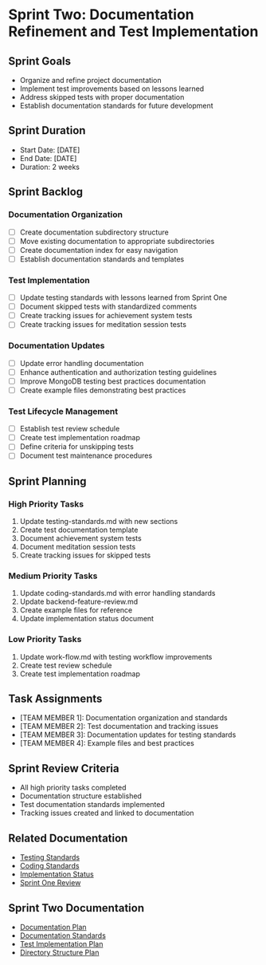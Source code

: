 # Sprint Two: Documentation Refinement and Test Implementation

## Sprint Goals
- Organize and refine project documentation
- Implement test improvements based on lessons learned
- Address skipped tests with proper documentation
- Establish documentation standards for future development

## Sprint Duration
- Start Date: [DATE]
- End Date: [DATE]
- Duration: 2 weeks

## Sprint Backlog

### Documentation Organization
- [ ] Create documentation subdirectory structure
- [ ] Move existing documentation to appropriate subdirectories
- [ ] Create documentation index for easy navigation
- [ ] Establish documentation standards and templates

### Test Implementation
- [ ] Update testing standards with lessons learned from Sprint One
- [ ] Document skipped tests with standardized comments
- [ ] Create tracking issues for achievement system tests
- [ ] Create tracking issues for meditation session tests

### Documentation Updates
- [ ] Update error handling documentation
- [ ] Enhance authentication and authorization testing guidelines
- [ ] Improve MongoDB testing best practices documentation
- [ ] Create example files demonstrating best practices

### Test Lifecycle Management
- [ ] Establish test review schedule
- [ ] Create test implementation roadmap
- [ ] Define criteria for unskipping tests
- [ ] Document test maintenance procedures

## Sprint Planning

### High Priority Tasks
1. Update testing-standards.md with new sections
2. Create test documentation template
3. Document achievement system tests
4. Document meditation session tests
5. Create tracking issues for skipped tests

### Medium Priority Tasks
1. Update coding-standards.md with error handling standards
2. Update backend-feature-review.md
3. Create example files for reference
4. Update implementation status document

### Low Priority Tasks
1. Update work-flow.md with testing workflow improvements
2. Create test review schedule
3. Create test implementation roadmap

## Task Assignments
- [TEAM MEMBER 1]: Documentation organization and standards
- [TEAM MEMBER 2]: Test documentation and tracking issues
- [TEAM MEMBER 3]: Documentation updates for testing standards
- [TEAM MEMBER 4]: Example files and best practices

## Sprint Review Criteria
- All high priority tasks completed
- Documentation structure established
- Test documentation standards implemented
- Tracking issues created and linked to documentation

## Related Documentation
- [Testing Standards](../testing-standards.md)
- [Coding Standards](../coding-standards.md)
- [Implementation Status](../implementation-status.md)
- [Sprint One Review](./sprint-one-review.md)

## Sprint Two Documentation
- [Documentation Plan](./documentation/documentation-plan.md)
- [Documentation Standards](./documentation/documentation-standards.md)
- [Test Implementation Plan](./documentation/test-implementation-plan.md)
- [Directory Structure Plan](./documentation/directory-structure-plan.md) 